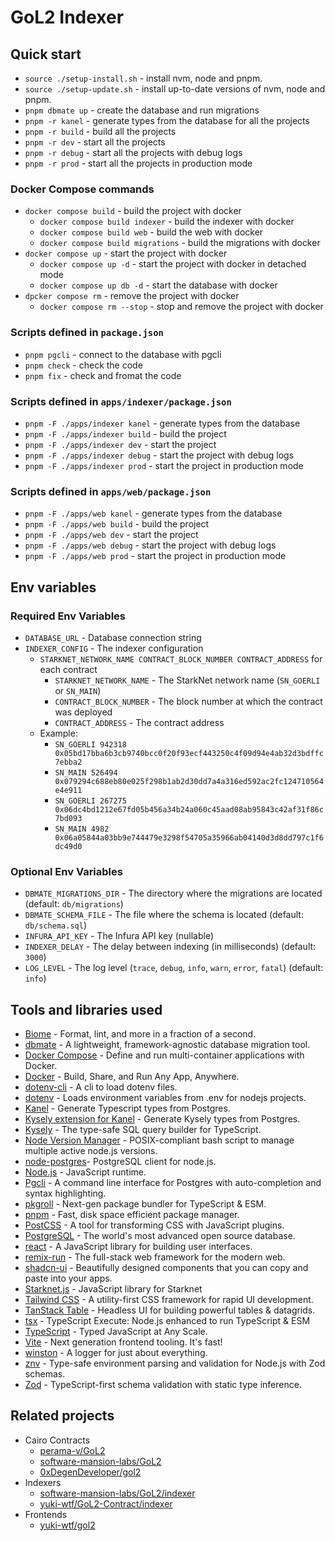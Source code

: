 # GoL2 Indexer

## Quick start

- `source ./setup-install.sh` - install nvm, node and pnpm.
- `source ./setup-update.sh` - install up-to-date versions of nvm, node and pnpm.
- `pnpm dbmate up` - create the database and run migrations
- `pnpm -r kanel` - generate types from the database for all the projects
- `pnpm -r build` - build all the projects
- `pnpm -r dev` - start all the projects
- `pnpm -r debug` - start all the projects with debug logs
- `pnpm -r prod` - start all the projects in production mode

### Docker Compose commands

- `docker compose build` - build the project with docker
  - `docker compose build indexer` - build the indexer with docker
  - `docker compose build web` - build the web with docker
  - `docker compose build migrations` - build the migrations with docker
- `docker compose up` - start the project with docker
  - `docker compose up -d` - start the project with docker in detached mode
  - `docker compose up db -d` - start the database with docker
- `dpcker compose rm` - remove the project with docker
  - `docker compose rm --stop` - stop and remove the project with docker

### Scripts defined in `package.json`

- `pnpm pgcli` - connect to the database with pgcli
- `pnpm check` - check the code
- `pnpm fix` - check and fromat the code

### Scripts defined in `apps/indexer/package.json`

- `pnpm -F ./apps/indexer kanel` - generate types from the database
- `pnpm -F ./apps/indexer build` - build the project
- `pnpm -F ./apps/indexer dev` - start the project
- `pnpm -F ./apps/indexer debug` - start the project with debug logs
- `pnpm -F ./apps/indexer prod` - start the project in production mode

### Scripts defined in `apps/web/package.json`

- `pnpm -F ./apps/web kanel` - generate types from the database
- `pnpm -F ./apps/web build` - build the project
- `pnpm -F ./apps/web dev` - start the project
- `pnpm -F ./apps/web debug` - start the project with debug logs
- `pnpm -F ./apps/web prod` - start the project in production mode

## Env variables

### Required Env Variables

- `DATABASE_URL` - Database connection string
- `INDEXER_CONFIG` - The indexer configuration
  - `STARKNET_NETWORK_NAME CONTRACT_BLOCK_NUMBER CONTRACT_ADDRESS` for each contract
    - `STARKNET_NETWORK_NAME` - The StarkNet network name (`SN_GOERLI` or `SN_MAIN`)
    - `CONTRACT_BLOCK_NUMBER` - The block number at which the contract was deployed
    - `CONTRACT_ADDRESS` - The contract address
  - Example:
    - `SN_GOERLI 942318 0x05bd17bba6b3cb9740bcc0f20f93ecf443250c4f09d94e4ab32d3bdffc7ebba2`
    - `SN_MAIN 526494 0x079294c688eb80e025f298b1ab2d30dd7a4a316ed592ac2fc124710564e4e911`
    - `SN_GOERLI 267275 0x06dc4bd1212e67fd05b456a34b24a060c45aad08ab95843c42af31f86c7bd093`
    - `SN_MAIN 4982 0x06a05844a03bb9e744479e3298f54705a35966ab04140d3d8dd797c1f6dc49d0`

### Optional Env Variables

- `DBMATE_MIGRATIONS_DIR` - The directory where the migrations are located (default: `db/migrations`)
- `DBMATE_SCHEMA_FILE` - The file where the schema is located (default: `db/schema.sql`)
- `INFURA_API_KEY` - The Infura API key (nullable)
- `INDEXER_DELAY` - The delay between indexing (in milliseconds) (default: `3000`)
- `LOG_LEVEL` - The log level (`trace`, `debug`, `info`, `warn`, `error`, `fatal`) (default: `info`)

## Tools and libraries used

- [Biome](https://biomejs.dev/) - Format, lint, and more in a fraction of a second.
- [dbmate](https://github.com/amacneil/dbmate) - A lightweight, framework-agnostic database migration tool.
- [Docker Compose](https://docs.docker.com/compose/) - Define and run multi-container applications with Docker.
- [Docker](https://www.docker.com/) - Build, Share, and Run Any App, Anywhere.
- [dotenv-cli](https://github.com/venthur/dotenv-cli) - A cli to load dotenv files.
- [dotenv](https://github.com/motdotla/dotenv) - Loads environment variables from .env for nodejs projects.
- [Kanel](https://github.com/kristiandupont/kanel) - Generate Typescript types from Postgres.
- [Kysely extension for Kanel](https://github.com/kristiandupont/kanel/tree/main/packages/kanel-kysely) - Generate Kysely types from Postgres.
- [Kysely](https://kysely.dev/) - The type-safe SQL query builder for TypeScript.
- [Node Version Manager](https://github.com/nvm-sh/nvm) - POSIX-compliant bash script to manage multiple active node.js versions.
- [node-postgres](https://node-postgres.com/)- PostgreSQL client for node.js.
- [Node.js](https://nodejs.org/) - JavaScript runtime.
- [Pgcli](https://www.pgcli.com/) - A command line interface for Postgres with auto-completion and syntax highlighting.
- [pkgroll](https://github.com/privatenumber/pkgroll) - Next-gen package bundler for TypeScript & ESM.
- [pnpm](https://pnpm.io/) - Fast, disk space efficient package manager.
- [PostCSS](https://postcss.org/) - A tool for transforming CSS with JavaScript plugins.
- [PostgreSQL](https://www.postgresql.org/) - The world's most advanced open source database.
- [react](https://react.dev/) - A JavaScript library for building user interfaces.
- [remix-run](https://remix.run/) - The full-stack web framework for the modern web.
- [shadcn-ui](https://ui.shadcn.com/) - Beautifully designed components that you can copy and paste into your apps.
- [Starknet.js](https://www.starknetjs.com/) - JavaScript library for Starknet
- [Tailwind CSS](https://tailwindcss.com/) - A utility-first CSS framework for rapid UI development.
- [TanStack Table](https://tanstack.com/table/latest) - Headless UI for building powerful tables & datagrids.
- [tsx](https://github.com/privatenumber/tsx) - TypeScript Execute: Node.js enhanced to run TypeScript & ESM
- [TypeScript](https://www.typescriptlang.org/) - Typed JavaScript at Any Scale.
- [Vite](https://vitejs.dev/) - Next generation frontend tooling. It's fast!
- [winston](https://github.com/winstonjs/winston) - A logger for just about everything.
- [znv](https://github.com/lostfictions/znv) - Type-safe environment parsing and validation for Node.js with Zod schemas.
- [Zod](https://zod.dev/) - TypeScript-first schema validation with static type inference.

## Related projects

- Cairo Contracts
  - [perama-v/GoL2](https://github.com/perama-v/GoL2)
  - [software-mansion-labs/GoL2](https://github.com/software-mansion-labs/GoL2)
  - [0xDegenDeveloper/gol2](https://github.com/0xDegenDeveloper/gol2)
- Indexers
  - [software-mansion-labs/GoL2/indexer](https://github.com/software-mansion-labs/GoL2/tree/main/indexer)
  - [yuki-wtf/GoL2-Contract/indexer](https://github.com/yuki-wtf/GoL2-Contract/tree/main/indexer)
- Frontends
  - [yuki-wtf/gol2](https://github.com/yuki-wtf/gol2)
